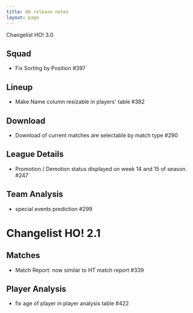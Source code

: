```yaml
---
title: HO release notes
layout: page
---
```


Changelist HO! 3.0

## Squad
  - Fix Sorting by Position #397

## Lineup
  - Make Name column resizable in players' table #382

## Download
  - Download of current matches are selectable by match type  #290

## League Details
 - Promotion / Demotion status displayed on week 14 and 15 of season. #247

## Team Analysis
  - special events prediction #299

Changelist HO! 2.1
====================


## Matches
  - Match Report: now similar to HT match report  #339

## Player Analysis
  - fix age of player in player analysis table #422
